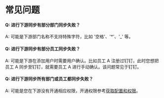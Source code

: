 # 常见问题

<LastUpdated/>

#### Q: 进行下游同步有部分部门同步失败？

A: 可能是下游部门名称不支持特殊字符，比如 '空格'、'*'、'_' 等。  

#### Q: 进行下游同步有部分员工同步失败？

A: 可能是下游在添加用户时需要用户确认。比如员工 A 注册过钉钉，此时您想把员工 A 同步至钉钉，就需要员工 A 进行手动确认。该问题常见于钉钉。

#### Q: 进行下游同步所有部门或员工都同步失败？

A: 可能是您在下游没有开通相应权限，开通权限参考[获取配置和权限](/docs/docs/guides/sync/create-sync/get-config/README.md)。
